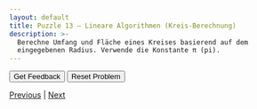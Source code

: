 ```yaml
---
layout: default
title: Puzzle 13 – Lineare Algorithmen (Kreis-Berechnung)
description: >-
  Berechne Umfang und Fläche eines Kreises basierend auf dem
  eingegebenen Radius. Verwende die Konstante π (pi).
---
```


<div id="p13-trash" class="sortable-code"></div>
<div id="p13-work"  class="sortable-code"></div>
<div style="clear: both;"></div>

<p>
  <input id="p13-feedback" value="Get Feedback"  type="button" />
  <input id="p13-reset"    value="Reset Problem" type="button" />
</p>

<script type="text/javascript">
(function () {
  var initial =
    "import math\n" +
    "radius = float(input(\"Radius des Kreises: \"))\n" +
    "umfang = 2 * math.pi * radius\n" +
    "flaeche = math.pi * radius ** 2\n" +
    "print(f\"Umfang: {umfang:.2f}\")\n" +
    "print(f\"Fläche: {flaeche:.2f}\")\n" +
    "print(\"Berechnung abgeschlossen\")\n" +
    "umfang = math.pi * radius  #distractor\n" +
    "flaeche = 2 * radius  #distractor";

  var pp = new ParsonsWidget({
    sortableId: "p13-work",
    trashId:    "p13-trash",
    grader:     ParsonsWidget._graders.LineBasedGrader,
    can_indent: true,
    x_indent:   50,
    lang:       "en",
    max_wrong_lines: 10
  });
  pp.init(initial);
  pp.shuffleLines();
  $("#p13-reset").click(function (e) { e.preventDefault(); pp.shuffleLines(); });
  $("#p13-feedback").click(function (e) { e.preventDefault(); pp.getFeedback(); });
})();
</script>

[Previous](./aufg12.html) | [Next](./aufg14.html)
